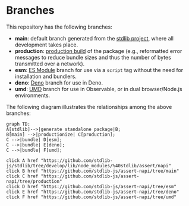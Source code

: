 <!--

@license Apache-2.0

Copyright (c) 2022 The Stdlib Authors.

Licensed under the Apache License, Version 2.0 (the "License");
you may not use this file except in compliance with the License.
You may obtain a copy of the License at

    http://www.apache.org/licenses/LICENSE-2.0

Unless required by applicable law or agreed to in writing, software
distributed under the License is distributed on an "AS IS" BASIS,
WITHOUT WARRANTIES OR CONDITIONS OF ANY KIND, either express or implied.
See the License for the specific language governing permissions and
limitations under the License.

-->

# Branches

This repository has the following branches:

-   **main**: default branch generated from the [stdlib project][stdlib-url], where all development takes place.
-   **production**: [production build][production-url] of the package (e.g., reformatted error messages to reduce bundle sizes and thus the number of bytes transmitted over a network).
-   **esm**: [ES Module][esm-url] branch for use via a `script` tag without the need for installation and bundlers.
-   **deno**: [Deno][deno-url] branch for use in Deno.
-   **umd**: [UMD][umd-url] branch for use in Observable, or in dual browser/Node.js environments.

The following diagram illustrates the relationships among the above branches:

```mermaid
graph TD;
A[stdlib]-->|generate standalone package|B;
B[main] -->|productionize| C[production];
C -->|bundle| D[esm];
C -->|bundle| E[deno];
C -->|bundle| F[umd];

click A href "https://github.com/stdlib-js/stdlib/tree/develop/lib/node_modules/%40stdlib/assert/napi"
click B href "https://github.com/stdlib-js/assert-napi/tree/main"
click C href "https://github.com/stdlib-js/assert-napi/tree/production"
click D href "https://github.com/stdlib-js/assert-napi/tree/esm"
click E href "https://github.com/stdlib-js/assert-napi/tree/deno"
click F href "https://github.com/stdlib-js/assert-napi/tree/umd"
```

[stdlib-url]: https://github.com/stdlib-js/stdlib/tree/develop/lib/node_modules/%40stdlib/assert/napi
[production-url]: https://github.com/stdlib-js/assert-napi/tree/production
[deno-url]: https://github.com/stdlib-js/assert-napi/tree/deno
[umd-url]: https://github.com/stdlib-js/assert-napi/tree/umd
[esm-url]: https://github.com/stdlib-js/assert-napi/tree/esm